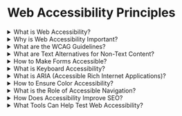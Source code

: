 # Web Accessibility Principles

<details>
<summary>What is Web Accessibility?</summary>

**Web Accessibility** refers to the practice of making websites usable by people of all abilities and disabilities. This includes ensuring that users with visual, auditory, motor, or cognitive impairments can access and interact with your website effectively.

Key goals of accessibility:
- Ensuring content is perceivable, operable, understandable, and robust.
- Creating inclusive websites that are easy to navigate for all users.
- Adhering to guidelines and best practices to improve usability for people with disabilities.

</details>

<details>
<summary>Why is Web Accessibility Important?</summary>

**Web Accessibility** is important because:
- **Legal Compliance**: Many countries have laws requiring websites to be accessible (e.g., ADA in the US, WCAG in Europe).
- **Reach a Broader Audience**: By making your site accessible, you help users with disabilities, thereby broadening your audience.
- **Improved User Experience**: Accessibility improvements often enhance the overall user experience, making the website easier to use for everyone.
- **SEO Benefits**: Search engines like Google prefer accessible sites since they are easier for search engine crawlers to navigate.

</details>

<details>
<summary>What are the WCAG Guidelines?</summary>

**WCAG (Web Content Accessibility Guidelines)** are a set of recommendations developed to make web content more accessible. These guidelines are organized into four principles:

1. **Perceivable**: Information and user interface components must be presented in ways that users can perceive (e.g., using text alternatives for non-text content).
2. **Operable**: User interface components and navigation must be operable by users, including those with motor impairments (e.g., keyboard accessibility).
3. **Understandable**: Information and operation of the user interface must be understandable (e.g., readable text, clear navigation).
4. **Robust**: Content must be robust enough to work across a wide variety of devices, platforms, and assistive technologies (e.g., using valid HTML and ARIA).

</details>

<details>
<summary>What are Text Alternatives for Non-Text Content?</summary>

**Text alternatives** are provided for non-text content (images, videos, audio) so that it can be understood by people who cannot see or hear it.

Examples:
- **Alt Text for Images**: Every image should have a descriptive `alt` attribute, so screen readers can describe it to users with visual impairments.
  
- **Transcripts for Audio and Video**: Providing transcripts for multimedia content helps users who are deaf or hard of hearing.
  
- **Captions**: Video captions allow users with hearing impairments to understand spoken content.

</details>

<details>
<summary>How to Make Forms Accessible?</summary>

Forms need to be accessible to users with disabilities, particularly those using screen readers or keyboard navigation.

Key practices for accessible forms:
- **Label Elements**: Use the `<label>` element to associate form controls with descriptive text.
  
- **Input Field Descriptions**: Ensure that complex form elements have additional descriptions via `aria-describedby`.
  
- **Keyboard Accessibility**: All form controls should be navigable using the keyboard (e.g., use `tabindex` for custom controls).

</details>

<details>
<summary>What is Keyboard Accessibility?</summary>

**Keyboard accessibility** ensures that all interactive elements on a website can be accessed and used without a mouse. This is particularly important for users with motor impairments or those who prefer keyboard navigation.

Best practices:
- Ensure that all clickable elements are focusable using the **Tab** key.
- Provide clear focus indicators (e.g., `:focus` CSS style) to show which element is currently selected.
- Avoid traps in the navigation flow (e.g., when a user cannot navigate past a specific element).

</details>

<details>
<summary>What is ARIA (Accessible Rich Internet Applications)?</summary>

**ARIA (Accessible Rich Internet Applications)** is a set of attributes that help make dynamic web content more accessible. These attributes can be added to HTML elements to provide additional information to assistive technologies.

Some common ARIA attributes:
- **`aria-label`**: Provides a label for elements that don’t have visible text labels.
  
- **`aria-live`**: Informs screen readers about updates to dynamic content (e.g., live regions like notifications).
  
- **`aria-hidden`**: Hides elements from screen readers (used for decorative elements).

</details>

<details>
<summary>How to Ensure Color Accessibility?</summary>

Not all users can perceive color the same way. To ensure your website is accessible to users with color blindness or other visual impairments, follow these guidelines:

- **Color Contrast**: Ensure there is sufficient contrast between text and background colors. The WCAG recommends a contrast ratio of at least 4.5:1 for normal text.
  
- **Avoid Using Color Alone**: Don’t rely solely on color to convey meaning. Use text labels or icons in addition to color.

- **Color Blindness Tools**: Use tools like color contrast checkers or simulators to test the readability of your site for colorblind users.

</details>

<details>
<summary>What is the Role of Accessible Navigation?</summary>

**Accessible navigation** ensures users with disabilities can easily find and navigate through your website’s content.

Best practices for accessible navigation:
- **Skip Navigation Links**: Provide a "skip to content" link to allow keyboard users to bypass repetitive navigation links.
  
- **Logical Structure**: Use proper HTML structure with headings (H1-H6) to create a logical order.
  
- **Accessible Menus**: Ensure dropdown and mobile menus are accessible via keyboard and screen readers.

</details>

<details>
<summary>How Does Accessibility Improve SEO?</summary>

**Accessibility** and **SEO** are closely related because both focus on improving the user experience. Here’s how improving accessibility can benefit SEO:

- **Improved User Engagement**: An accessible website provides a better user experience, reducing bounce rates and increasing time spent on the site—both are positive ranking factors for search engines.
  
- **Content Readability**: Using clear, descriptive text and alt tags helps search engines understand your content better, boosting SEO.
  
- **Mobile Friendliness**: Many accessibility practices overlap with mobile-friendly design, which is an important ranking factor for SEO.
  
- **Semantic HTML**: Proper use of headings, links, and metadata makes it easier for search engines to index your content.

</details>

<details>
<summary>What Tools Can Help Test Web Accessibility?</summary>

There are several tools available to help test and improve website accessibility:

1. **WAVE (Web Accessibility Evaluation Tool)**: A browser extension that helps identify accessibility issues on web pages.
2. **Lighthouse**: An open-source tool built into Chrome DevTools to audit a website’s performance, accessibility, SEO, and more.
3. **axe Accessibility Checker**: A browser extension that automatically checks your website for WCAG compliance.
4. **Color Contrast Analyzer**: Tools that check the color contrast between text and background for WCAG compliance.

</details>
